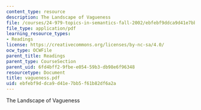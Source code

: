 ```yaml
---
content_type: resource
description: The Landscape of Vagueness
file: /courses/24-979-topics-in-semantics-fall-2002/ebfebf9ddca9d41e7bb5f61b82df6a2a_vagueness.pdf
file_type: application/pdf
learning_resource_types:
- Readings
license: https://creativecommons.org/licenses/by-nc-sa/4.0/
ocw_type: OCWFile
parent_title: Readings
parent_type: CourseSection
parent_uid: 6fd4bff2-9fbe-e054-59b3-db98e6f96348
resourcetype: Document
title: vagueness.pdf
uid: ebfebf9d-dca9-d41e-7bb5-f61b82df6a2a
---
```

The Landscape of Vagueness